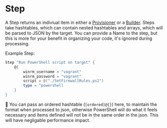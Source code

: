# Step

A Step returns an indiviual item in either a [Provisioner](https://github.com/steviecoaster/Packer/blob/master/docs/Provisioner.md) or a [Builder](https://github.com/steviecoaster/Packer/blob/master/docs/Builder.md). Steps take hashtables, which can contain nested hashtables and arrays, which will be parsed to JSON by the target. You can provide a Name to the step, but this is more for your benefit in organizing your code, it's ignored during processing.

Example Step:

```powershell
Step "Run PowerShell script on target" {
    @{
        winrm_username = "vagrant"
        winrm_password = "vagrant"
        script = @("./SetFirewallRules.ps1")
        type = "powershell
    }
}
```

:memo: You can pass an ordered hashtable (`[ordered]@{}`) here, to maintain the format when processed to json, otherwise PowerShell will do what it feels necessary and items defined will not be in the same order in the json. This will have negligable performance impact.

